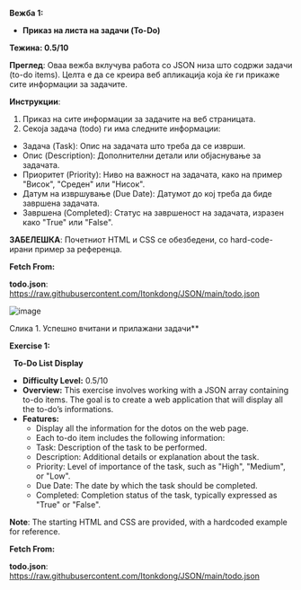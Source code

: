 ﻿**Вежба 1:**

- **Приказ на листа на задачи (To-Do)**

**Тежина: 0.5/10**

**Преглед**: Оваа вежба вклучува работа со JSON низа што содржи задачи (to-do items). Целта е да се креира веб апликација која ќе ги прикаже сите информации за задачите.

**Инструкции**:

1. Приказ на сите информации за задачите на веб страницата.
1. Секоја задача (todo) ги има следните информации:
- Задача (Task): Опис на задачата што треба да се изврши.
- Опис (Description): Дополнителни детали или објаснување за задачата.
- Приоритет (Priority): Ниво на важност на задачата, како на пример "Висок", "Среден" или "Нисок".
- Датум на извршување (Due Date): Датумот до кој треба да биде завршена задачата.
- Завршена (Completed): Статус на завршеност на задачата, изразен како "True" или "False".

**ЗАБЕЛЕШКА**: Почетниот HTML и CSS се обезбедени, со hard-code-ирани пример за референца.

**Fetch From:**

**todo.json**: https://raw.githubusercontent.com/Itonkdong/JSON/main/todo.json

![image](Aspose.Words.2475fb3d-5a0c-4532-9a28-03aed2c3737a.001.png)

Слика 1. Успешно вчитани и прилажани задачи**

**Exercise 1:**

` `**To-Do List Display**

- **Difficulty Level:** 0.5/10
- **Overview:** This exercise involves working with a JSON array containing to-do items. The goal is to create a web application that will display all the to-do’s informations. 
- **Features:**
  - Display all the information for the dotos on the web page. 
  - Each to-do item includes the following information:
  - Task: Description of the task to be performed.
  - Description: Additional details or explanation about the task.
  - Priority: Level of importance of the task, such as "High", "Medium", or "Low".
  - Due Date: The date by which the task should be completed.
  - Completed: Completion status of the task, typically expressed as "True" or "False".

**Note**: The starting HTML and CSS are provided, with a hardcoded example for reference.

**Fetch From:**

**todo.json**: https://raw.githubusercontent.com/Itonkdong/JSON/main/todo.json
